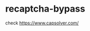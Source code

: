 # recaptcha-bypass
check https://www.capsolver.com/ 



















                                                                                                                     